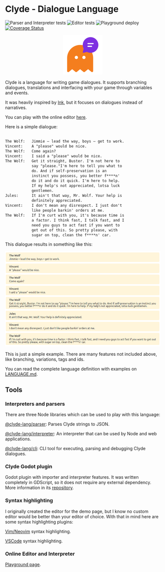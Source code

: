 # Clyde - Dialogue Language

![Parser and Interpreter tests](https://github.com/viniciusgerevini/clyde/actions/workflows/main.yml/badge.svg?branch=master)
![Editor tests](https://github.com/viniciusgerevini/clyde/actions/workflows/editor.yml/badge.svg?branch=master)
![Playground deploy](https://github.com/viniciusgerevini/clyde/actions/workflows/gh_pages.yml/badge.svg?branch=master)
[![Coverage Status](https://coveralls.io/repos/github/viniciusgerevini/clyde/badge.svg?branch=master)](https://coveralls.io/github/viniciusgerevini/clyde?branch=master)

<p align="center"><img src="icon.png" alt=/></p>

Clyde is a language for writing game dialogues. It supports branching dialogues, translations and interfacing with your game through variables and events.

It was heavily inspired by [Ink](https://github.com/inkle/ink), but it focuses on dialogues instead of narratives.

You can play with the online editor [here](https://viniciusgerevini.github.io/clyde/).

Here is a simple dialogue:
```

The Wolf:   Jimmie – lead the way, boys – get to work.
Vincent:    A "please" would be nice.
The Wolf:   Come again?
Vincent:    I said a "please" would be nice.
The Wolf:   Get it straight, Buster. I'm not here to
            say "please."I'm here to tell you what to
            do. And if self-preservation is an
            instinct you possess, you better f****n'
            do it and do it quick. I'm here to help.
            If my help's not appreciated, lotsa luck
            gentlemen.
Jules:      It ain't that way, Mr. Wolf. Your help is
            definitely appreciated.
Vincent:    I don't mean any disrespect. I just don't
            like people barkin' orders at me.
The Wolf:   If I'm curt with you, it's because time is
            a factor. I think fast, I talk fast, and I
            need you guys to act fast if you want to
            get out of this. So pretty please, with
            sugar on top, clean the f****n' car.
```
This dialogue results in something like this:

![Clyde interpreted dialogue sample](clyde_readme_sample.png "Clyde dialogue sample")


This is just a simple example. There are many features not included above, like branching, variations, tags and ids.

You can read the complete language definition with examples on [LANGUAGE.md](./LANGUAGE.md).

## Tools

### Interpreters and parsers

There are three Node libraries which can be used to play with this language:

[@clyde-lang/parser](./parser): Parses Clyde strings to JSON.

[@clyde-lang/interpreter](./interpreter): An interpreter that can be used by Node and web applications.

[@clyde-lang/cli](./cli): CLI tool for executing, parsing and debugging Clyde dialogues.


### Clyde Godot plugin

Godot plugin with importer and interpreter features. It was written completely in GDScript, so it does not require any external dependency. More information in its [repository](https://github.com/viniciusgerevini/godot-clyde-dialogue).


###  Syntax highlighting

I originally created the editor for the demo page, but I know no custom editor would be better than your editor of choice. With that in mind here are some syntax highlighting plugins:

[Vim/Neovim](https://github.com/viniciusgerevini/clyde.vim) syntax highlighting.

[VSCode](https://github.com/viniciusgerevini/vscode-clyde) syntax highlighting.


### Online Editor and Interpreter

[Playground page](https://viniciusgerevini.github.io/clyde/).

